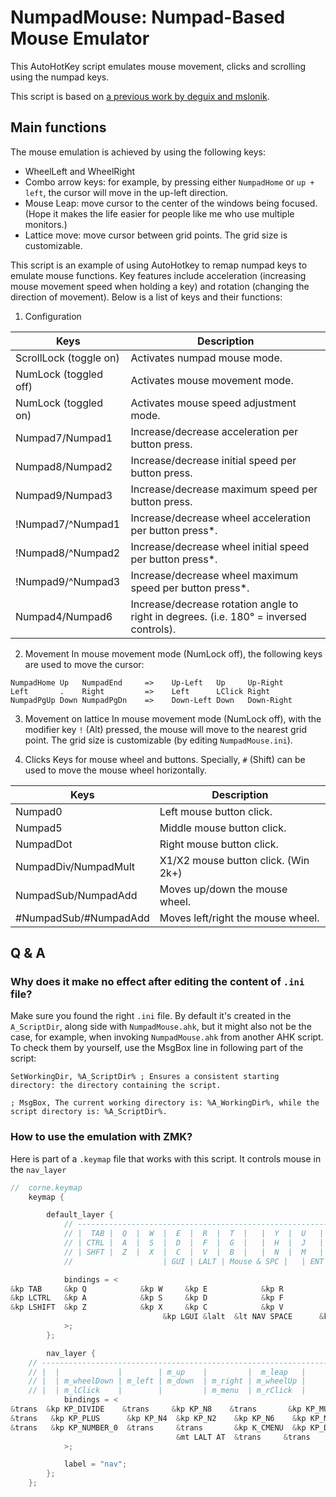 # NumpadMouse: Numpad-Based Mouse Emulator
This AutoHotKey script emulates mouse movement, clicks and scrolling using the numpad keys.

This script is based on [a previous work by deguix and mslonik](https://github.com/mslonik/Autohotkey-scripts/tree/master/NumpadMouse).

## Main functions
The mouse emulation is achieved by using the following keys:
- WheelLeft and WheelRight
- Combo arrow keys: for example, by pressing either `NumpadHome` or `up + left`, the cursor will move in the up-left direction.
- Mouse Leap: move cursor to the center of the windows being focused. (Hope it makes the life easier for people like me who use multiple monitors.)
- Lattice move: move cursor between grid points. The grid size is customizable.

This script is an example of using AutoHotkey to remap numpad keys to emulate mouse functions. Key features include acceleration (increasing mouse movement speed when holding a key) and rotation (changing the direction of movement). Below is a list of keys and their functions:

1. Configuration

| Keys                  | Description                                                    |
|-----------------------|----------------------------------------------------------------|
| ScrollLock (toggle on)| Activates numpad mouse mode.                                   |
| NumLock (toggled off) | Activates mouse movement mode.                                 |
| NumLock (toggled on)  | Activates mouse speed adjustment mode.                         |
| Numpad7/Numpad1       | Increase/decrease acceleration per button press.               |
| Numpad8/Numpad2       | Increase/decrease initial speed per button press.              |
| Numpad9/Numpad3       | Increase/decrease maximum speed per button press.              |
| !Numpad7/^Numpad1     | Increase/decrease wheel acceleration per button press*.        |
| !Numpad8/^Numpad2     | Increase/decrease wheel initial speed per button press*.       |
| !Numpad9/^Numpad3     | Increase/decrease wheel maximum speed per button press*.       |
| Numpad4/Numpad6       | Increase/decrease rotation angle to right in degrees. (i.e. 180° = inversed controls). |

2. Movement
In mouse movement mode (NumLock off), the following keys are used to move the cursor:
```
NumpadHome Up   NumpadEnd     =>    Up-Left   Up     Up-Right
Left       .    Right         =>    Left      LClick Right
NumpadPgUp Down NumpadPgDn    =>    Down-Left Down   Down-Right
```

3. Movement on lattice
In mouse movement mode (NumLock off), with the modifier key `!` (Alt) pressed, the mouse will move to the nearest grid point. The grid size is customizable (by editing `NumpadMouse.ini`).


4. Clicks
Keys for mouse wheel and buttons. Specially, `#` (Shift) can be used to move the mouse wheel horizontally.

| Keys                  | Description                                                    |
|-----------------------|----------------------------------------------------------------|
| Numpad0               | Left mouse button click.                                       |
| Numpad5               | Middle mouse button click.                                     |
| NumpadDot             | Right mouse button click.                                      |
| NumpadDiv/NumpadMult  | X1/X2 mouse button click. (Win 2k+)                            |
| NumpadSub/NumpadAdd   | Moves up/down the mouse wheel.                                 |
| #NumpadSub/#NumpadAdd | Moves left/right the mouse wheel.                              |



## Q & A
### Why does it make no effect after editing the content of `.ini` file?
Make sure you found the right `.ini` file. By default it's created in the `A_ScriptDir`, along side with `NumpadMouse.ahk`, but it might also not be the case, for example, when invoking `NumpadMouse.ahk` from another AHK script.
To check them by yourself, use the MsgBox line in following part of the script:
``` ahk
SetWorkingDir, %A_ScriptDir% ; Ensures a consistent starting directory: the directory containing the script.

; MsgBox, The current working directory is: %A_WorkingDir%, while the script directory is: %A_ScriptDir%.
```

### How to use the emulation with ZMK?
Here is part of a `.keymap` file that works with this script. It controls mouse in the `nav_layer`

``` cpp
//  corne.keymap
    keymap {

        default_layer {
            // -----------------------------------------------------------------------------------------
            // |  TAB |  Q  |  W  |  E  |  R  |  T  |   |  Y  |  U   |  I  |  O  |  P  | BKSP |
            // | CTRL |  A  |  S  |  D  |  F  |  G  |   |  H  |  J   |  K  |  L  |  ;  |  '   |
            // | SHFT |  Z  |  X  |  C  |  V  |  B  |   |  N  |  M   |  ,  |  .  |  /  | ESC  |
            //                    | GUI | LALT | Mouse & SPC |   | ENT | SPC  | RCTRL |

            bindings = <
&kp TAB     &kp Q            &kp W     &kp E            &kp R            &kp T             &kp Y             &kp U        &kp I      &kp O       &kp P         &kp BKSP
&kp LCTRL   &kp A            &kp S     &kp D            &kp F            &kp G             &kp H             &kp J        &kp K      &kp L       &kp SEMI    &kp SQT
&kp LSHIFT  &kp Z            &kp X     &kp C            &kp V            &kp B             &kp N             &kp M        &kp COMMA  &kp DOT     &kp SLASH     &kp ESC
                                  &kp LGUI &lalt  &lt NAV SPACE      &kp ENTER  &lt NAV SPACE  &kp RCTRL
            >;
        };

        nav_layer {
    // -----------------------------------------------------------------------------------------
    // |  |             |        | m_up    |         |  m_leap   |        |        |              | m_up        | m_tog_conf |              |  | 
    // |  | m_wheelDown | m_left | m_down  | m_right | m_wheelUp |        |        | m_left       | m_down      | m_right    |              |  |
    // |  | m_lClick    |        |         | m_menu  | m_rClick  |        | m_leap |  m_wheelLeft | m_wheelDown | m_wheelUp  | m_wheelRight |  |
            bindings = <
&trans  &kp KP_DIVIDE    &trans     &kp KP_N8    &trans       &kp KP_MULTIPLY  &trans           &trans               &kp KP_N8    &kp KP_NUMLOCK   &trans           &trans
&trans   &kp KP_PLUS      &kp KP_N4  &kp KP_N2    &kp KP_N6    &kp KP_MINUS     &trans           &kp KP_N4            &kp KP_N2    &kp KP_N6        &trans           &trans
&trans   &kp KP_NUMBER_0  &trans     &trans       &kp K_CMENU  &kp KP_DOT       &kp KP_MULTIPLY  &kp LS(KP_SUBTRACT)  &kp KP_PLUS  &kp KP_SUBTRACT  &kp LS(KP_PLUS)  &tog NAV
                                     &mt LALT AT  &trans     &trans           &kp KP_NUMBER_0  &kp KP_DOT         &trans
            >;

            label = "nav";
        };
    };

```
